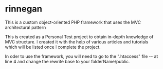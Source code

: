 # rinnegan
This is a custom object-oriented PHP framework that uses the MVC architectural pattern

This is created as a Personal Test project to obtain in-depth knowledge of MVC structure. I created it with the help of various articles and tutorials which will be listed once I complete the project.

In oder to use the framework, you will need to go to the ".htaccess" file -- at line 4 and change the rewrite base to your folderName/public.